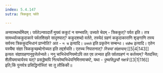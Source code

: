```yaml
---
index: 5.4.147
sutra: त्रिककुत् पर्वते

---
```

   अनवस्थार्थमिदम्। पर्वतेऽन्यपदार्ते मुख्यं ककुटं न सम्भवति; उच्यते चेदम् - त्रिककुत्? पर्वत इति। तत्र सामर्थ्यात्ककुदाकारे पर्वतशिखरे सादृश्यात्? ककुदशब्दो वर्तते, तस्येदं ग्रहणं ककुदाकाराणि शृङ्गाणि तस्य सर्वस्य त्रिककुदभिधानं प्राप्नोति? अत - `न च` इत्यादि। `उच्यते` इति प्रकृतेन सम्बन्धः। `संज्ञैषा` इत्यादि। एतेन यस्यैषा संज्ञा त्रिककुच्छब्देनोच्यत इति तद्दर्शयति। एतच्च निपातनात्? _स्त्रियां संज्ञायाम्_ [[5|4|143]]  इत्यतः संज्ञाग्रहणानुवृत्तेर्लभ्यते। ननु चाभिधेयनियमोऽपि तत एव लभ्यत इति पर्वतग्रहणं न कर्तव्यम्? नैतदस्ति; शैलीयमाचार्यस्य यत्? प्रसद्धेष्वपि नित्यरेष्वभिधेयनिमित्तमाचष्टे, यथा - _पुष्यसिद्ध्यौ नक्षत्रे_ [[3|1|116]]  इति,किं पुनर्यत्र प्रसिद्धिर्नास्ति! सा तु लौकिकी॥